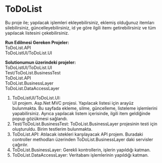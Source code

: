 # ToDoList

Bu proje ile; yapılacak işlemleri ekleyebilirsiniz, eklemiş olduğunuz itemları silebilirsiniz,
güncelleyebilirsiniz, id ye göre ilgili itemı getirebilirsiniz ve tüm yapılacak listesini çekebilirsiniz.

**Run Edilmesi Gereken Projeler:** <br>
ToDoList.API <br>
ToDoListUI/ToDoList.UI

**Solutionumun üzerindeki projeler:** <br>
ToDoListUI/ToDoList.UI  <br>
Test/ToDoList.BusinessTest  <br>
ToDoList.API <br>
ToDoList.BusinessLayer <br>
ToDoList.DataAccessLayer <br>


1) ToDoListUI/ToDoList.UI: <br>
UI projem. Asp.Net MVC projesi. Yapılacak listesi için arayüz bulunmakta. Bu sayfada ekleme, silme, güncelleme, listeleme işlemlerini yapabilirsiniz.
Ayrıca yapılacak listem içerisinde, ilgili item geldiğinde popup gözükmesi sağlandı.<br>
2) Test/ToDoList.BusinessTest: ToDoList.BusinessLayer  projesinin testi için oluşturuldu. Birim testlerim bulunmakta. <br>
3) ToDoList.API: Atılacak istekleri karşılayacak API projem. Buradaki controller methodları üzerinden ToDoList.BusinessLayer daki servisler çağırılır. <br>
4) ToDoList.BusinessLayer: Gerekli kontrollerin, işlerin yapıldığı katman. <br>
5) ToDoList.DataAccessLayer: Veritabanı işlemlerinin yapıldığı katman. <br>
